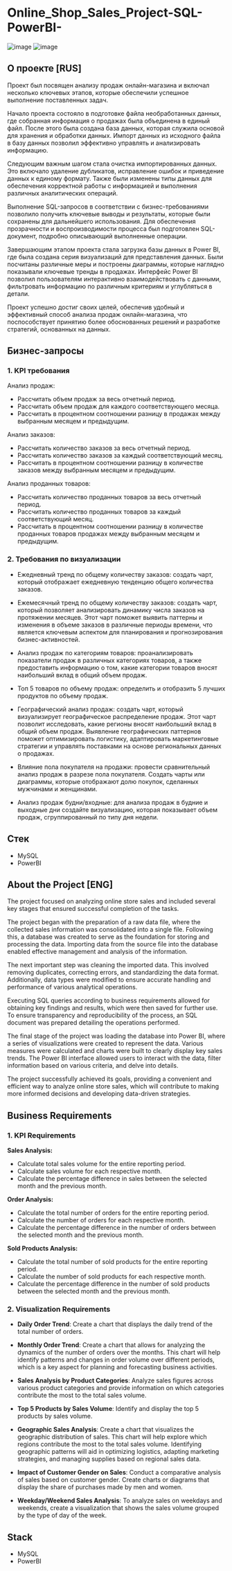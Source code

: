 # Online_Shop_Sales_Project-SQL-PowerBI-

![image](https://github.com/user-attachments/assets/d99b874f-03c5-4ce7-b31e-0c48553d0bb0)
![image](https://github.com/user-attachments/assets/b5a5dd28-203f-4581-ac1d-70d98e8d31c1)

## О проекте [RUS]

Проект был посвящен анализу продаж онлайн-магазина и включал несколько ключевых этапов, которые обеспечили успешное выполнение поставленных задач.

Начало проекта состояло в подготовке файла необработанных данных, где собранная информация о продажах была объединена в единый файл. После этого была создана база данных, которая служила основой для хранения и обработки данных. Импорт данных из исходного файла в базу данных позволил эффективно управлять и анализировать информацию.

Следующим важным шагом стала очистка импортированных данных. Это включало удаление дубликатов, исправление ошибок и приведение данных к единому формату. Также были изменены типы данных для обеспечения корректной работы с информацией и выполнения различных аналитических операций.

Выполнение SQL-запросов в соответствии с бизнес-требованиями позволило получить ключевые выводы и результаты, которые были сохранены для дальнейшего использования. Для обеспечения прозрачности и воспроизводимости процесса был подготовлен SQL-документ, подробно описывающий выполненные операции.

Завершающим этапом проекта стала загрузка базы данных в Power BI, где была создана серия визуализаций для представления данных. Были посчитаны различные меры и построены диаграммы, которые наглядно показывали ключевые тренды в продажах. Интерфейс Power BI позволил пользователям интерактивно взаимодействовать с данными, фильтровать информацию по различным критериям и углубляться в детали.

Проект успешно достиг своих целей, обеспечив удобный и эффективный способ анализа продаж онлайн-магазина, что поспособствует принятию более обоснованных решений и разработке стратегий, основанных на данных.

## Бизнес-запросы

### 1. KPI требования
Анализ продаж:
- Рассчитать объем продаж за весь отчетный период.
- Рассчитать объем продаж для каждого соответствующего месяца.
-	Рассчитать в процентном соотношении разницу в продажах между выбранным месяцем и предыдущим.

Анализ заказов:

-	Рассчитать количество заказов за весь отчетный период.
-	Рассчитать количество заказов за каждый соответствующий месяц.
-	Рассчитать в процентном соотношении разницу в количестве заказов между выбранным месяцем и предыдущим.

Анализ проданных товаров:

-	Рассчитать количество проданных товаров за весь отчетный период.
- Рассчитать количество проданных товаров за каждый соответствующий месяц.
-	Рассчитать в процентном соотношении разницу в количестве проданных товаров продажах между выбранным месяцем и предыдущим.

### 2. Требования по визуализации
-	Ежедневный тренд по общему количеству заказов: создать чарт, который отображает ежедневную тенденцию общего количества заказов.

-	Ежемесячный тренд по общему количеству заказов: создать чарт, который позволяет анализировать динамику числа заказов на протяжении месяцев. Этот чарт поможет выявить паттерны и изменения в объеме заказов в различные периоды времени, что является ключевым аспектом для планирования и прогнозирования бизнес-активностей.

-	Анализ продаж по категориям товаров: проанализировать показатели продаж в различных категориях товаров, а также предоставить информацию о том, какие категории товаров вносят наибольший вклад в общий объем продаж.

-	Топ 5 товаров по объему продаж: определить и отобразить 5 лучших продуктов по объему продаж.
  
-	Географический анализ продаж: создать чарт, который визуализирует географическое распределение продаж. Этот чарт позволит исследовать, какие регионы вносят наибольший вклад в общий объем продаж. Выявление географических паттернов поможет оптимизировать логистику, адаптировать маркетинговые стратегии и управлять поставками на основе региональных данных о продажах.
  
-	Влияние пола покупателя на продажи: провести сравнительный анализ продаж в разрезе пола покупателя. Создать чарты или диаграммы, которые отображают долю покупок, сделанных мужчинами и женщинами.
  
-	Анализ продаж будни/входные: для анализа продаж в будние и выходные дни создайте визуализацию, которая показывает объем продаж, сгруппированный по типу дня недели. 

## Стек
- MySQL
- PowerBI


## About the Project [ENG]

The project focused on analyzing online store sales and included several key stages that ensured successful completion of the tasks.

The project began with the preparation of a raw data file, where the collected sales information was consolidated into a single file. Following this, a database was created to serve as the foundation for storing and processing the data. Importing data from the source file into the database enabled effective management and analysis of the information.

The next important step was cleaning the imported data. This involved removing duplicates, correcting errors, and standardizing the data format. Additionally, data types were modified to ensure accurate handling and performance of various analytical operations.

Executing SQL queries according to business requirements allowed for obtaining key findings and results, which were then saved for further use. To ensure transparency and reproducibility of the process, an SQL document was prepared detailing the operations performed.

The final stage of the project was loading the database into Power BI, where a series of visualizations were created to represent the data. Various measures were calculated and charts were built to clearly display key sales trends. The Power BI interface allowed users to interact with the data, filter information based on various criteria, and delve into details.

The project successfully achieved its goals, providing a convenient and efficient way to analyze online store sales, which will contribute to making more informed decisions and developing data-driven strategies.

## Business Requirements

### 1. KPI Requirements
**Sales Analysis:**
- Calculate total sales volume for the entire reporting period.
- Calculate sales volume for each respective month.
- Calculate the percentage difference in sales between the selected month and the previous month.

**Order Analysis:**
- Calculate the total number of orders for the entire reporting period.
- Calculate the number of orders for each respective month.
- Calculate the percentage difference in the number of orders between the selected month and the previous month.

**Sold Products Analysis:**
- Calculate the total number of sold products for the entire reporting period.
- Calculate the number of sold products for each respective month.
- Calculate the percentage difference in the number of sold products between the selected month and the previous month.

### 2. Visualization Requirements
- **Daily Order Trend**: Create a chart that displays the daily trend of the total number of orders.

- **Monthly Order Trend**: Create a chart that allows for analyzing the dynamics of the number of orders over the months. This chart will help identify patterns and changes in order volume over different periods, which is a key aspect for planning and forecasting business activities.

- **Sales Analysis by Product Categories**: Analyze sales figures across various product categories and provide information on which categories contribute the most to the total sales volume.

- **Top 5 Products by Sales Volume**: Identify and display the top 5 products by sales volume.

- **Geographic Sales Analysis**: Create a chart that visualizes the geographic distribution of sales. This chart will help explore which regions contribute the most to the total sales volume. Identifying geographic patterns will aid in optimizing logistics, adapting marketing strategies, and managing supplies based on regional sales data.

- **Impact of Customer Gender on Sales**: Conduct a comparative analysis of sales based on customer gender. Create charts or diagrams that display the share of purchases made by men and women.

- **Weekday/Weekend Sales Analysis**: To analyze sales on weekdays and weekends, create a visualization that shows the sales volume grouped by the type of day of the week.

## Stack
- MySQL
- PowerBI










